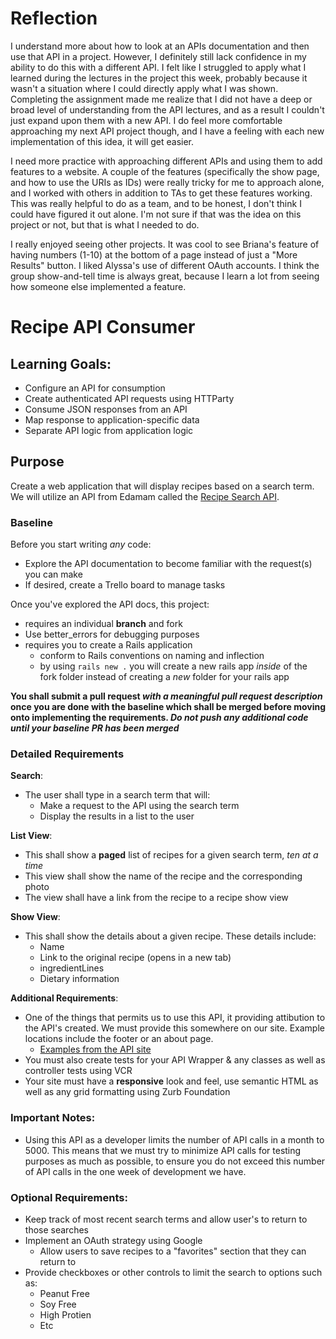 # Reflection 

I understand more about how to look at an APIs documentation and then use that API in a project.  However, I definitely still lack confidence in my ability to do this with a different API.  I felt like I struggled to apply what I learned during the lectures in the project this week, probably because it wasn't a situation where I could directly apply what I was shown.  Completing the assignment made me realize that I did not have a deep or broad level of understanding from the API lectures, and as a result I couldn't just expand upon them with a new API.  I do feel more comfortable approaching my next API project though, and I have a feeling with each new implementation of this idea, it will get easier. 

I need more practice with approaching different APIs and using them to add features to a website.  A couple of the features (specifically the show page, and how to use the URIs as IDs) were really tricky for me to approach alone, and I worked with others in addition to TAs to get these features working.  This was really helpful to do as a team, and to be honest, I don't think I could have figured it out alone.  I'm not sure if that was the idea on this project or not, but that is what I needed to do.  

I really enjoyed seeing other projects.  It was cool to see Briana's feature of having numbers (1-10) at the bottom of a page instead of just a "More Results" button.  I liked Alyssa's use of different OAuth accounts.  I think the group show-and-tell time is always great, because I learn a lot from seeing how someone else implemented a feature. 


# Recipe API Consumer

## Learning Goals:
- Configure an API for consumption
- Create authenticated API requests using HTTParty
- Consume JSON responses from an API
- Map response to application-specific data
- Separate API logic from application logic

## Purpose
Create a web application that will display recipes based on a search term. We will utilize an API from Edamam called the [Recipe Search API](https://developer.edamam.com/edamam-recipe-api).


### Baseline
Before you start writing _any_ code:

- Explore the API documentation to become familiar with the request(s) you can make
- If desired, create a Trello board to manage tasks

Once you've explored the API docs, this project:

- requires an individual **branch** and fork
- Use better_errors for debugging purposes
- requires you to create a Rails application
  - conform to Rails conventions on naming and inflection
  - by using `rails new .` you will create a new rails app _inside_ of the fork folder instead of creating a _new_ folder for your rails app
  
**You shall submit a pull request _with a meaningful pull request description_ once you are done with the baseline which shall be merged before moving onto implementing the requirements. _Do not push any additional code until your baseline PR has been merged_**


### Detailed Requirements  
**Search**:  
- The user shall type in a search term that will:
  - Make a request to the API using the search term
  - Display the results in a list to the user
  
**List View**:  
- This shall show a **paged** list of recipes for a given search term, _ten at a time_
- This view shall show the name of the recipe and the corresponding photo
- The view shall have a link from the recipe to a recipe show view

**Show View**:  
- This shall show the details about a given recipe. These details include:
  - Name
  - Link to the original recipe (opens in a new tab)
  - ingredientLines
  - Dietary information
  
**Additional Requirements**:  
- One of the things that permits us to use this API, it providing attibution to the API's created. We must provide this somewhere on our site. Example locations include the footer or an about page. 
  - [Examples from the API site](https://www.dropbox.com/sh/ss34tnh4kyfxkxu/AADNJ_pB7Ou8_MVrYxgM4aQYa?dl=0&preview=Attribution+examples.pdf)
- You must also create tests for your API Wrapper & any classes as well as controller tests using VCR
- Your site must have a **responsive** look and feel, use semantic HTML as well as any grid formatting using Zurb Foundation

### Important Notes:
- Using this API as a developer limits the number of API calls in a month to 5000. This means that we must try to minimize API calls for testing purposes as much as possible, to ensure you do not exceed this number of API calls in the one week of development we have.


### Optional Requirements:
- Keep track of most recent search terms and allow user's to return to those searches
- Implement an OAuth strategy using Google
  - Allow users to save recipes to a "favorites" section that they can return to
-  Provide checkboxes or other controls to limit the search to options such as:
	-  Peanut Free
	-  Soy Free
	-  High Protien
	-  Etc
 

